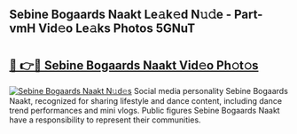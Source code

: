 ## Sebine Bogaards Naakt Le𝚊k𝚎d N𝚞𝚍e - Part-vmH Vid𝚎o Le𝚊ks Photos 5GNuT

# <h2><a href="http://fb7haps.evod.top/?m=Sebine+Bogaards+Naakt">🔗 👉🔴 Sebine Bogaards Naakt Vid𝚎o Ph𝚘t𝚘s</a></h2>

[![Sebine Bogaards Naakt N𝚞d𝚎s](https://i.imgur.com/8V9OHl7.gif)](http://fb7haps.evod.top/?m=Sebine+Bogaards+Naakt)
Social media personality Sebine Bogaards Naakt, recognized for sharing lifestyle and dance content, including dance trend performances and mini vlogs. Public figures Sebine Bogaards Naakt have a responsibility to represent their communities. 
